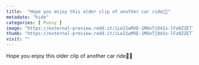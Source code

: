 ```yaml
---
title:  "Hope you enjoy this older clip of another car ride🚗🌈"
metadate: "hide"
categories: [ Pussy ]
image: "https://external-preview.redd.it/iLe21wMXE-1MGnTjO41s-lFa9ZZETlbcm6gIa9WyR1g.gif?format=png8&s=e9612f9e0a6f434baeca2dc1d0e7ea169564460e"
thumb: "https://external-preview.redd.it/iLe21wMXE-1MGnTjO41s-lFa9ZZETlbcm6gIa9WyR1g.gif?width=640&crop=smart&format=png8&s=a5bf5bd443341076a489e9b5f3173b0672a83a09"
visit: ""
---
```

Hope you enjoy this older clip of another car ride🚗🌈
